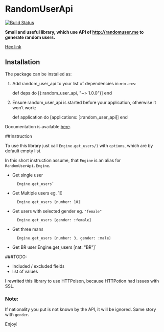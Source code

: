 # RandomUserApi
[![Build Status](https://travis-ci.org/PatNowak/random_user_api.svg?branch=master
"Build Status")](https://travis-ci.org/PatNowak/random_user_api)

**Small and useful library, which use API of http://randomuser.me to generate random users.**

[Hex link](https://hex.pm/packages/random_user_api)

## Installation

The package can be installed as:

  1. Add random_user_api to your list of dependencies in `mix.exs`:

        def deps do
          [{:random_user_api, "~> 1.0.0"}]
        end

  2. Ensure random_user_api is started before your application, otherwise it won't work:

        def application do
          [applications: [:random_user_api]]
        end


Documentation is available [here](https://hexdocs.pm/random_user_api/api-reference.html).

##Instruction

To use this library just call `Engine.get_users/1` with `options`, which are by default empty list.

In this short instruction assume, that `Engine` is an alias for `RandomUserApi.Engine`.

- Get single user

        Engine.get_users`

- Get Multiple users eg. 10

        Engine.get_users [number: 10]

- Get users with selected gender eg. `"female"`

        Engine.get_users [gender: :female]

- Get three mans

        Engine.get_users [number: 3, gender: :male]

- Get BR user
        Engine.get_users [nat: "BR"]`

###TODO:

- Included / excluded fields
- list of values

I rewrited this library to use HTTPoison, because HTTPotion had issues with SSL.

### Note:
If nationality you put is not known by the API, it will be ignored. Same story with `gender`.

Enjoy!
